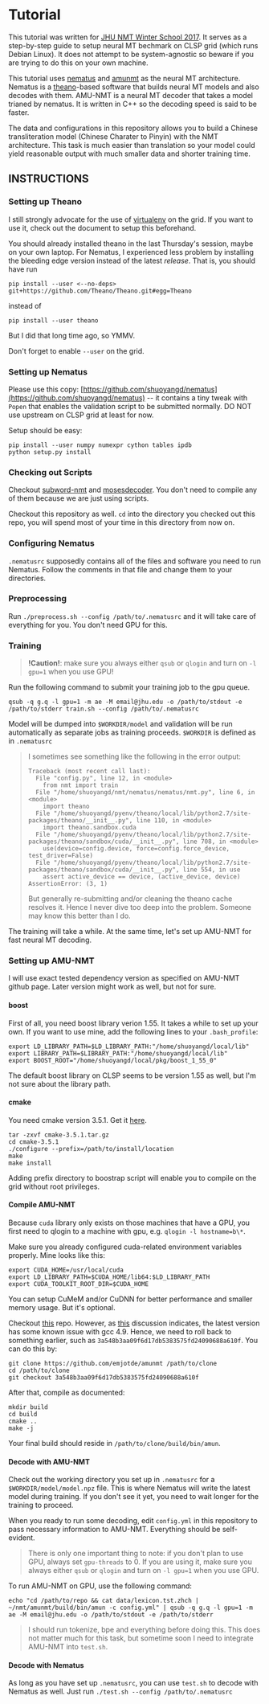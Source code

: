 # Tutorial

This tutorial was written for [JHU NMT Winter School 2017](http://statmt.org/jhu/?n=NMTWinterSchool.HomePage). It serves as a step-by-step guide to setup neural MT bechmark on CLSP grid (which runs Debian Linux). It does not attempt to be system-agnostic so beware if you are trying to do this on your own machine.

This tutorial uses [nematus](https://github.com/shuoyangd/nematus) and [amunmt](https://github.com/emjotde/amunmt) as the neural MT architecture. Nematus is a [theano](https://github.com/Theano/Theano)-based software that builds neural MT models and also decodes with them. AMU-NMT is a neural MT decoder that takes a model trianed by nematus. It is written in C++ so the decoding speed is said to be faster.

The data and configurations in this repository allows you to build a Chinese transliteration model (Chinese Charater to Pinyin) with the NMT architecture. This task is much easier than translation so your model could yield reasonable output with much smaller data and shorter training time.

INSTRUCTIONS
------------

### Setting up Theano

I still strongly advocate for the use of [virtualenv](https://virtualenv.pypa.io/en/stable/) on the grid. If you want to use it, check out the document to setup this beforehand.

You should already installed theano in the last Thursday's session, maybe on your own laptop. For Nematus, I experienced less problem by installing the bleeding edge version instead of the latest *release*. That is, you should have run

```
pip install --user <--no-deps> git+https://github.com/Theano/Theano.git#egg=Theano
```

instead of 

```
pip install --user theano
```

But I did that long time ago, so YMMV.

Don't forget to enable `--user` on the grid. 

### Setting up Nematus

Please use this copy: [https://github.com/shuoyangd/nematus](https://github.com/shuoyangd/nematus) -- it contains a tiny tweak with `Popen` that enables the validation script to be submitted normally. DO NOT use upstream on CLSP grid at least for now.

Setup should be easy:

```
pip install --user numpy numexpr cython tables ipdb
python setup.py install
```

### Checking out Scripts

Checkout [subword-nmt](https://github.com/rsennrich/subword-nmt) and [mosesdecoder](https://github.com/moses-smt/mosesdecoder). You don't need to compile any of them because we are just using scripts.

Checkout this repository as well. `cd` into the directory you checked out this repo, you will spend most of your time in this directory from now on.

### Configuring Nematus

`.nematusrc` supposedly contains all of the files and software you need to run Nematus. Follow the comments in that file and change them to your directories.

### Preprocessing

Run `./preprocess.sh --config /path/to/.nematusrc` and it will take care of everything for you. You don't need GPU for this.

### Training

> **!Caution!**: make sure you always either `qsub` or `qlogin` and turn on `-l gpu=1` when you use GPU!

Run the following command to submit your training job to the gpu queue.

```
qsub -q g.q -l gpu=1 -m ae -M email@jhu.edu -o /path/to/stdout -e /path/to/stderr train.sh --config /path/to/.nematusrc
```

Model will be dumped into `$WORKDIR/model` and validation will be run automatically as separate jobs as training proceeds. `$WORKDIR` is defined as in `.nematusrc`

> I sometimes see something like the following in the error output:
> 
> ```
> Traceback (most recent call last):
>   File "config.py", line 12, in <module>
>     from nmt import train
>   File "/home/shuoyangd/nmt/nematus/nematus/nmt.py", line 6, in <module>
>     import theano
>   File "/home/shuoyangd/pyenv/theano/local/lib/python2.7/site-packages/theano/__init__.py", line 110, in <module>
>     import theano.sandbox.cuda
>   File "/home/shuoyangd/pyenv/theano/local/lib/python2.7/site-packages/theano/sandbox/cuda/__init__.py", line 708, in <module>
>     use(device=config.device, force=config.force_device, test_driver=False)
>   File "/home/shuoyangd/pyenv/theano/local/lib/python2.7/site-packages/theano/sandbox/cuda/__init__.py", line 554, in use
>     assert active_device == device, (active_device, device)
> AssertionError: (3, 1)
> ```
>
> But generally re-submitting and/or cleaning the theano cache resolves it. Hence I never dive too deep into the problem. Someone may know this better than I do.

The training will take a while. At the same time, let's set up AMU-NMT for fast neural MT decoding.

### Setting up AMU-NMT

I will use exact tested dependency version as specified on AMU-NMT github page. Later version might work as well, but not for sure.

#### boost

First of all, you need boost library verion 1.55. It takes a while to set up your own. If you want to use mine, add the following lines to your `.bash_profile`: 

```
export LD_LIBRARY_PATH=$LD_LIBRARY_PATH:"/home/shuoyangd/local/lib"
export LIBRARY_PATH=$LIBRARY_PATH:"/home/shuoyangd/local/lib"
export BOOST_ROOT="/home/shuoyangd/local/pkg/boost_1_55_0"
```

The default boost library on CLSP seems to be version 1.55 as well, but I'm not sure about the library path.

#### cmake

You need cmake version 3.5.1. Get it [here](https://cmake.org/files/). 

```
tar -zxvf cmake-3.5.1.tar.gz
cd cmake-3.5.1
./configure --prefix=/path/to/install/location
make
make install
```

Adding prefix directory to boostrap script will enable you to compile on the grid without root privileges.

#### Compile AMU-NMT

Because `cuda` library only exists on those machines that have a GPU, you first need to qlogin to a machine with gpu, e.g. `qlogin -l hostname=b\*`.

Make sure you already configured cuda-related environment variables properly. Mine looks like this:

```
export CUDA_HOME=/usr/local/cuda
export LD_LIBRARY_PATH=$CUDA_HOME/lib64:$LD_LIBRARY_PATH
export CUDA_TOOLKIT_ROOT_DIR=$CUDA_HOME
```

You can setup CuMeM and/or CuDNN for better performance and smaller memory usage. But it's optional.

Checkout [this](https://github.com/emjotde/amunmt) repo. However, as [this](https://github.com/emjotde/amunmt/issues/22) discussion indicates, the latest version has some known issue with gcc 4.9. Hence, we need to roll back to something earlier, such as `3a548b3aa09f6d17db5383575fd24090688a610f`. You can do this by:

```
git clone https://github.com/emjotde/amunmt /path/to/clone
cd /path/to/clone
git checkout 3a548b3aa09f6d17db5383575fd24090688a610f
```

After that, compile as documented:

```
mkdir build
cd build
cmake ..
make -j
```

Your final build should reside in `/path/to/clone/build/bin/amun`.

#### Decode with AMU-NMT

Check out the working directory you set up in `.nematusrc` for a `$WORKDIR/model/model.npz` file. This is where Nematus will write the latest model during training. If you don't see it yet, you need to wait longer for the training to proceed.

When you ready to run some decoding, edit `config.yml` in this repository to pass necessary information to AMU-NMT. Everything should be self-evident.

> There is only one important thing to note: if you don't plan to use GPU, always set `gpu-threads` to 0. If you are using it, make sure you always either `qsub` or `qlogin` and turn on `-l gpu=1` when you use GPU.

To run AMU-NMT on GPU, use the following command:

```
echo "cd /path/to/repo && cat data/lexicon.tst.zhch | ~/nmt/amunmt/build/bin/amun -c config.yml" | qsub -q g.q -l gpu=1 -m ae -M email@jhu.edu -o /path/to/stdout -e /path/to/stderr
```

> I should run tokenize, bpe and everything before doing this. This does not matter much for this task, but sometime soon I need to integrate AMU-NMT into `test.sh`.

#### Decode with Nematus

As long as you have set up `.nematusrc`, you can use `test.sh` to decode with Nematus as well. Just run `./test.sh --config /path/to/.nematusrc`


